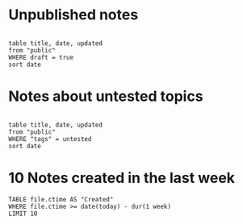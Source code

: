 # Unpublished notes

```dataview title="Unpublished notes"

table title, date, updated
from "public"
WHERE draft = true
sort date

```

# Notes about untested topics

```dataview title="Untested notes"

table title, date, updated
from "public"
WHERE "tags" = untested
sort date

```

# 10 Notes created in the last week

```dataview
TABLE file.ctime AS "Created"
WHERE file.ctime >= date(today) - dur(1 week)
LIMIT 10
```
